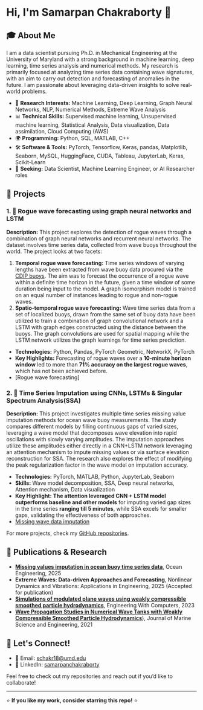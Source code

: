 # Hi, I'm Samarpan Chakraborty 👋

## 🎓 About Me

I am a data scientist pursuing Ph.D. in Mechanical Engineering at the University of Maryland with a strong background in machine learning, deep learning, time series analysis and numerical methods. My research is primarily focused at analyzing time series data containing wave signatures, with an aim to carry out detection and forecasting of anomalies in the future. I am passionate about leveraging data-driven insights to solve real-world problems.

- 🔬 **Research Interests:** Machine Learning, Deep Learning, Graph Neural Networks, NLP, Numerical Methods, Extreme Wave Analysis
- 📊 **Technical Skills:** Supervised machine learning, Unsupervised machine learning, Statistical Analysis, Data visualization, Data assimilation, Cloud Computing (AWS)
- 🌍 **Programming:** Python, SQL, MATLAB, C++
- 🛠  **Software & Tools:** PyTorch, Tensorflow, Keras, pandas, Matplotlib, Seaborn, MySQL, HuggingFace, CUDA, Tableau, JupyterLab, Keras, Scikit-Learn
- 💼 **Seeking:** Data Scientist, Machine Learning Engineer, or AI Researcher roles

## 📂 Projects

### 1. 🌊 **Rogue wave forecasting using graph neural networks and LSTM**
**Description:** This project explores the detection of rogue waves through a combination of graph neural networks and recurrent neural networks. The dataset involves time series data, collected from wave buoys throughout the world. The project looks at two facets:
1. **Temporal rogue wave forecasting:** Time series windows of varying lengths have been extracted from wave buoy data procured via the [CDIP buoys](https://cdip.ucsd.edu/m/stn_table/). The aim was to forecast the occurrence of a rogue wave within a definite time horizon in the future, given a time window of some duration being input to the model. A graph isomorphism model is trained on an equal number of instances leading to rogue and non-rogue waves.
1. **Spatio-temporal rogue wave forecasting:** Wave time series data from a set of localized buoys, drawn from the same set of buoy data have been utilized to train a combination of graph convolutional network and a LSTM with graph edges constructed using the distance between the buoys. The graph convolutions are used for spatial mapping while the LSTM network utilizes the graph learnings for time series prediction. 
- **Technologies:** Python, Pandas, PyTorch Geometric, NetworkX, PyTorch 
- **Key Highlights:** Forecasting of rogue waves over a **10-minute horizon window** led to more than **71% accuracy on the largest rogue waves**, which has not been achieved before.
- [Rogue wave forecasting]

### 2. 🌊 Time Series Imputation using CNNs, LSTMs & Singular Spectrum Analysis(SSA)
**Description:** This project investigates multiple time series missing value imputation methods for ocean wave buoy measurements. The study compares different models by filling continuous gaps of varied sizes, leveraging a wave model that decomposes wave elevation into rapid oscillations with slowly varying amplitudes. The imputation approaches utilize these amplitudes either directly in a CNN+LSTM network leveraging an attention mechanism to impute missing values or via surface elevation reconstruction for SSA. The research also explores the effect of modifying the peak regularization factor in the wave model on imputation accuracy.
- **Technologies:** PyTorch, MATLAB, Python, JupyterLab, Seaborn
- **Skills:** Wave model decomposition, SSA, Deep neural networks, Attention mechanism, Data visualization
- **Key Highlight:** **The attention leveraged CNN + LSTM model outperforms baseline and other models** for imputing varied gap sizes in the time series **ranging till 5 minutes**, while SSA excels for smaller gaps, validating the effectiveness of both approaches.
- [Missing wave data imputation](https://github.com/SamarpanChakraborty97/Missing-wave-data-imputation-)

For more projects, check my [GitHub repositories](https://github.com/SamarpanChakraborty97).

## 📄 Publications & Research
- [**Missing values imputation in ocean buoy time series data**](https://doi.org/10.1016/j.oceaneng.2024.120145), Ocean Engineering, 2025
- **Extreme Waves: Data-driven Approaches and Forecasting**, Nonlinear Dynamics and Vibrations: Applications in Engineering, 2025 (Accepted for publication)
- [**Simulations of modulated plane waves using weakly compressible smoothed particle hydrodynamics**](https://link.springer.com/article/10.1007/s00366-023-01894-9), Engineering With Computers, 2023
- [**Wave Propagation Studies in Numerical Wave Tanks with Weakly Compressible Smoothed Particle Hydrodynamics**](https://www.mdpi.com/2077-1312/9/2/233)), Journal of Marine Science and Engineering, 2021

## 💬 Let's Connect!
- 📧 Email: schakr18@umd.edu
- 🔗 LinkedIn: [samarpanchakraborty](https://www.linkedin.com/in/samarpanchakraborty/)

Feel free to check out my repositories and reach out if you’d like to collaborate!

---

⭐ **If you like my work, consider starring this repo!** ⭐
